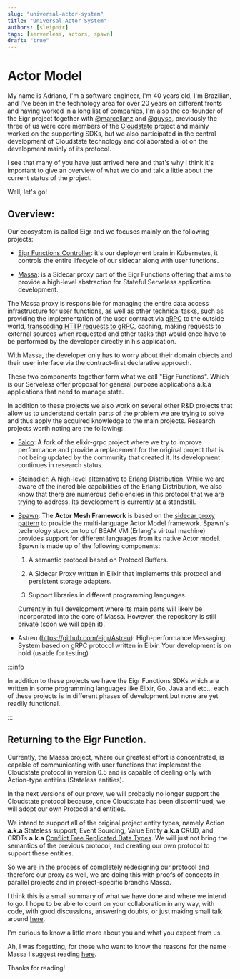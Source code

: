 ```yaml
---
slug: "universal-actor-system"
title: "Universal Actor System"
authors: [sleipnir]
tags: [serverless, actors, spawn]
draft: "true"
---
```


#  Actor Model

My name is Adriano, I'm a software engineer, I'm 40 years old, I'm Brazilian, and I've been in the technology area for over 20 years on different fronts and having worked in a long list of companies, I'm also the co-founder of the Eigr project together with [@marcellanz](https://github.com/marcellanz) and [@guyso](https://github.com/ralphlaude), previously the three of us were core members of the [Cloudstate](https://cloudstate.io/) project and mainly worked on the supporting SDKs, but we also participated in the central development of Cloudstate technology and collaborated a lot on the development mainly of its protocol.

I see that many of you have just arrived here and that's why I think it's important to give an overview of what we do and talk a little about the current status of the project.

Well, let's go!

## Overview:

Our ecosystem is called Eigr and we focuses mainly on the following projects:

* [Eigr Functions Controller](https://github.com/eigr/eigr-functions-controller): it's our deployment brain in Kubernetes, it controls the entire lifecycle of our sidecar along with user functions.

* [Massa](https://github.com/eigr/massa): is a Sidecar proxy part of the Eigr Functions offering that aims to provide a high-level abstraction for Stateful Serveless application development.

The Massa proxy is responsible for managing the entire data access infrastructure for user functions, as well as other technical tasks, such as providing the implementation of the user contract via [gRPC](https://grpc.io/) to the outside world, [transcoding HTTP requests to gRPC](https://cloud.google.com/endpoints/docs/grpc/transcoding), caching, making requests to external sources when requested and other tasks that would once have to be performed by the developer directly in his application.

With Massa, the developer only has to worry about their domain objects and their user interface via the contract-first declarative approach.

These two components together form what we call "Eigr Functions". Which is our Serveless offer proposal for general purpose applications a.k.a applications that need to manage state.

In addition to these projects we also work on several other R&D projects that allow us to understand certain parts of the problem we are trying to solve and thus apply the acquired knowledge to the main projects. Research projects worth noting are the following:

* [Falco](https://github.com/eigr/falco): A fork of the elixir-grpc project where we try to improve performance and provide a replacement for the original project that is not being updated by the community that created it. Its development continues in research status.

* [Steinadler](https://github.com/eigr-labs/steinadler): A high-level alternative to Erlang Distribution. While we are aware of the incredible capabilities of the Erlang Distribution, we also know that there are numerous deficiencies in this protocol that we are trying to address. Its development is currently at a standstill.

* [Spawn](https://github.com/eigr-labs/spawn): The **Actor Mesh Framework** is based on the [sidecar proxy pattern](https://dzone.com/articles/sidecar-design-pattern-in-your-microservices-ecosy-1) to provide the multi-language Actor Model framework. Spawn's technology stack on top of BEAM VM (Erlang's virtual machine) provides support for different languages ​​from its native Actor model. Spawn is made up of the following components:

    1. A semantic protocol based on Protocol Buffers.

    2. A Sidecar Proxy written in Elixir that implements this protocol and persistent storage adapters.

    3. Support libraries in different programming languages.

  Currently in full development where its main parts will likely be incorporated into the core of Massa. However, the repository is still private (soon we will open it).

* Astreu (https://github.com/eigr/Astreu): High-performance Messaging System based on gRPC protocol written in Elixir. Your development is on hold (usable for testing)

:::info

In addition to these projects we have the Eigr Functions SDKs which are written in some programming languages ​​like Elixir, Go, Java and etc... each of these projects is in different phases of development but none are yet readily functional.

:::

## Returning to the Eigr Function.

Currently, the Massa project, where our greatest effort is concentrated, is capable of communicating with user functions that implement the Cloudstate protocol in version 0.5 and is capable of dealing only with Action-type entities (Stateless entities).

In the next versions of our proxy, we will probably no longer support the Cloudstate protocol because, once Cloudstate has been discontinued, we will adopt our own Protocol and entities.

We intend to support all of the original project entity types, namely Action **a.k.a** Stateless support, Event Sourcing, Value Entity **a.k.a** CRUD, and CRDTs **a.k.a** [Conflict Free Replicated Data Types](https://crdt.tech/). We will just not bring the semantics of the previous protocol, and creating our own protocol to support these entities.

So we are in the process of completely redesigning our protocol and therefore our proxy as well, we are doing this with proofs of concepts in parallel projects and in project-specific branchs Massa.

I think this is a small summary of what we have done and where we intend to go. I hope to be able to count on your collaboration in any way, with code, with good discussions, answering doubts, or just making small talk around [here](https://discord.gg/Y55eZpyvNs).

I'm curious to know a little more about you and what you expect from us.

Ah, I was forgetting, for those who want to know the reasons for the name Massa I suggest reading [here](https://github.com/eigr/massa/blob/main/FAQ.md).

Thanks for reading!